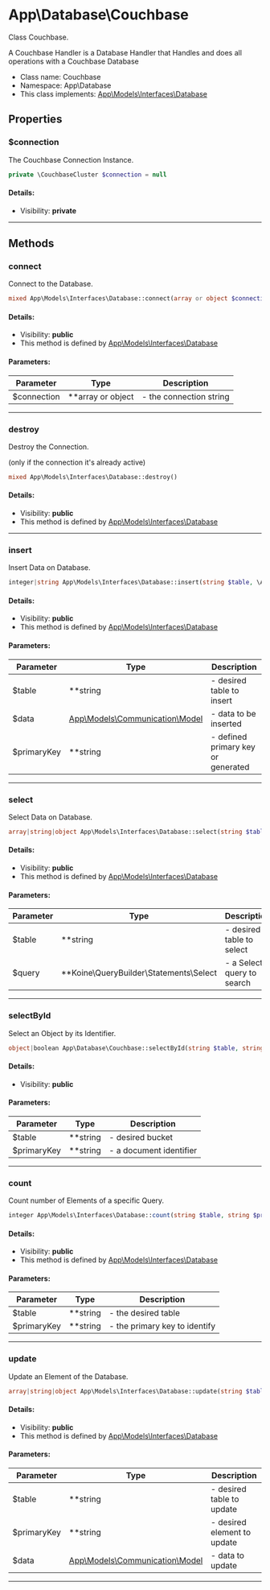App\Database\Couchbase
===============

Class Couchbase.

A Couchbase Handler is a Database Handler that
Handles and does all operations with a Couchbase Database


* Class name: Couchbase
* Namespace: App\Database
* This class implements: [App\Models\Interfaces\Database](App-Models-Interfaces-Database.md)




Properties
----------


### $connection

The Couchbase Connection Instance.



```php
private \CouchbaseCluster $connection = null
```

#### Details:
* Visibility: **private**

<hr>

Methods
-------


### connect

Connect to the Database.



```php
mixed App\Models\Interfaces\Database::connect(array or object $connection)
```

#### Details:
* Visibility: **public**
* This method is defined by [App\Models\Interfaces\Database](App-Models-Interfaces-Database.md)


#### Parameters:

| Parameter | Type | Description |
|-----------|------|-------------|
| $connection | **array or object |  - the connection string |


<hr>

### destroy

Destroy the Connection.

(only if the connection it's already active)

```php
mixed App\Models\Interfaces\Database::destroy()
```

#### Details:
* Visibility: **public**
* This method is defined by [App\Models\Interfaces\Database](App-Models-Interfaces-Database.md)



<hr>

### insert

Insert Data on Database.



```php
integer|string App\Models\Interfaces\Database::insert(string $table, \App\Models\Communication\Model $data, string $primaryKey)
```

#### Details:
* Visibility: **public**
* This method is defined by [App\Models\Interfaces\Database](App-Models-Interfaces-Database.md)


#### Parameters:

| Parameter | Type | Description |
|-----------|------|-------------|
| $table | **string |  - desired table to insert |
| $data | [App\Models\Communication\Model](App-Models-Communication-Model.md) |  - data to be inserted |
| $primaryKey | **string |  - defined primary key or generated |


<hr>

### select

Select Data on Database.



```php
array|string|object App\Models\Interfaces\Database::select(string $table, \Koine\QueryBuilder\Statements\Select $query)
```

#### Details:
* Visibility: **public**
* This method is defined by [App\Models\Interfaces\Database](App-Models-Interfaces-Database.md)


#### Parameters:

| Parameter | Type | Description |
|-----------|------|-------------|
| $table | **string |  - desired table to select |
| $query | **Koine\QueryBuilder\Statements\Select |  - a Select query to search |


<hr>

### selectById

Select an Object by its Identifier.



```php
object|boolean App\Database\Couchbase::selectById(string $table, string $primaryKey)
```

#### Details:
* Visibility: **public**


#### Parameters:

| Parameter | Type | Description |
|-----------|------|-------------|
| $table | **string |  - desired bucket |
| $primaryKey | **string |  - a document identifier |


<hr>

### count

Count number of Elements of a specific Query.



```php
integer App\Models\Interfaces\Database::count(string $table, string $primaryKey)
```

#### Details:
* Visibility: **public**
* This method is defined by [App\Models\Interfaces\Database](App-Models-Interfaces-Database.md)


#### Parameters:

| Parameter | Type | Description |
|-----------|------|-------------|
| $table | **string |  - the desired table |
| $primaryKey | **string |  - the primary key to identify |


<hr>

### update

Update an Element of the Database.



```php
array|string|object App\Models\Interfaces\Database::update(string $table, string $primaryKey, \App\Models\Communication\Model $data)
```

#### Details:
* Visibility: **public**
* This method is defined by [App\Models\Interfaces\Database](App-Models-Interfaces-Database.md)


#### Parameters:

| Parameter | Type | Description |
|-----------|------|-------------|
| $table | **string |  - desired table to update |
| $primaryKey | **string |  - desired element to update |
| $data | [App\Models\Communication\Model](App-Models-Communication-Model.md) |  - data to update |


<hr>
